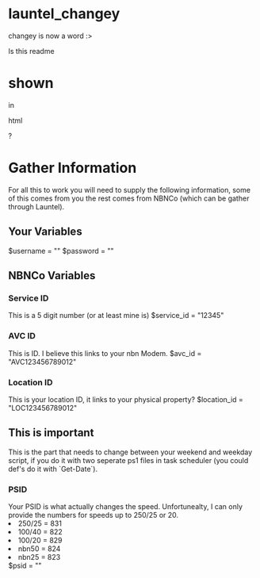 # launtel_changey
changey is now a word :>

Is this readme <h1>shown</h1> in <p>html</p>?

<h1>Gather Information</h1>
For all this to work you will need to supply the following information, some of this comes from you the rest comes from NBNCo (which can be gather through Launtel).

<h2>Your Variables</h2>
$username = ""
$password = ""

<h2>NBNCo Variables</h2>
<h3>Service ID</h3>
This is a 5 digit number (or at least mine is)
$service_id = "12345"
<h3>AVC ID</h3>
This is <insert meaning for AVC here> ID. I believe this links to your nbn Modem.
$avc_id = "AVC123456789012"
<h3>Location ID</h3>
This is your location ID, it links to your physical property?
$location_id = "LOC123456789012"

<h2>This is important</h2>
This is the part that needs to change between your weekend and weekday script, if you do it with two seperate ps1 files in task scheduler (you could def's do it with `Get-Date`). 
<h3>PSID</h3>
Your PSID is what actually changes the speed. Unfortunealty, I can only provide the numbers for speeds up to 250/25 or 20.
<li>250/25 = 831</li>
<li>100/40 = 822</li>
<li>100/20 = 829</li>
<li>nbn50 = 824</li>
<li>nbn25 = 823</li>
$psid = ""

